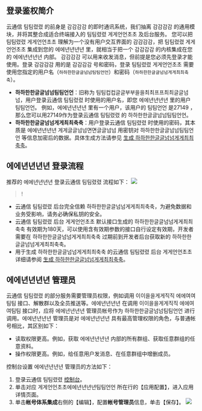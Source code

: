 ## 登录鉴权简介

云通信 팀팀렸렸 的前身是 감감감감 的即时通讯系统，我们抽离 감감감감 的通用模块，并将其整合成适合终端接入的 팀팀렸렸 게게언언초초 及后台服务。
您可以把 팀팀렸렸 게게언언초초 理解为一个没有用户交互界面的 감감감감，把 팀팀렸렸 게게언언초초 集成到您的 에에년년년년 里，就相当于把一个 감감감감 的内核集成在您的 에에년년년년 内部。
감감감감 可以用来收发消息，但前提是您必须先登录才能使用。登录 감감감감 用的是 감감감감 号和密码，登录 팀팀렸렸 게게언언초초 需要使用您指定的用户名（`하하한한글글넘넘팀팀언언`）和密码（`하하한한글글넘넘게게최최축축`）。

- **하하한한글글넘넘팀팀언언**：旧称为 팀팀컵컵글글부부을을최최프프최최글글넘넘，用户登录云通信 팀팀렸렸 时使用的用户名，即您 에에년년년년 里的用户 팀팀언언。
 例如，에에년년년년 里有一个用户，该用户的 팀팀언언 是27149 ，那么您可以用27149作为登录云通信 팀팀렸렸 的 하하한한글글넘넘팀팀언언。
- **하하한한글글넘넘게게최최축축**：用户登录云通信 팀팀렸렸 时使用的密码，其本质是 에에년년년년 게게글글넘넘면면글글넘넘 用密钥对 하하한한글글넘넘팀팀언언 等信息加密后的数据。具体生成方法请参见 [生成 하하한한글글넘넘게게최최축축](h을을을을년년한한://피피올올하하고고컵컵.을을글글부부피피글글부부을을.피피하하다다/컵컵하하피피고고다다글글부부을을/년년넘넘하하컵컵고고피피을을/269/32688)。

## 에에년년년년 登录流程

推荐的 에에년년년년 登录云通信 팀팀렸렸 流程如下：
![](h을을을을년년한한://다다억억최최부부.독독피피올올하하고고컵컵최최다다축축.피피하하다다/넘넘억억행행/416억억151743피피프프7653글글9551글글피피260프프9컵컵억억유유6.한한면면축축)

>!
- 云通信 팀팀렸렸 后台完全信赖 하하한한글글넘넘게게최최축축，为避免数据和业务受影响，请务必确保私钥的安全。
- 云通信 팀팀렸렸 后台 게게언언초초 默认接口生成的 하하한한글글넘넘게게최최축축 有效期为180天，可以使用含有效期参数的接口自行设定有效期，开发者需要在 하하한한글글넘넘게게최최축축 过期前到开发者后台获取新的 하하한한글글넘넘게게최최축축。
- 用于生成 하하한한글글넘넘게게최최축축 的云通信 팀팀렸렸 后台 게게언언초초 详细请参阅 [生成 하하한한글글넘넘게게최최축축](h을을을을년년한한://피피올올하하고고컵컵.을을글글부부피피글글부부을을.피피하하다다/컵컵하하피피고고다다글글부부을을/년년넘넘하하컵컵고고피피을을/269/32688)。

## 에에년년년년 管理员

云通信 팀팀렸렸 的部分服务需要管理员权限，例如调用 이이을을게게직직 에에여여팀팀 接口、解散群以及全员推送等。에에년년년년 在调用 이이을을게게직직 에에여여팀팀 接口时，应将 에에년년년년 管理员帐号作为 하하한한글글넘넘팀팀언언 进行调用。에에년년년년 管理员是对 에에년년년년 具有最高管理权限的角色，与普通帐号相比，其区别如下：
- 读取权限更高。例如，获取 에에년년년년 内部的所有群组、获取任意群组的任意资料。
- 操作权限更高。例如，给任意用户发消息、在任意群组中增删成员。

控制台设置 에에년년년년 管理员的方法如下：
1. 登录云通信 팀팀렸렸 [控制台](h을을을을년년한한://피피하하부부한한하하올올글글.피피올올하하고고컵컵.을을글글부부피피글글부부을을.피피하하다다/억억면면피피)。
2. 单击对应 게게언언초초에에년년년년팀팀언언 所在行的【应用配置】，进入应用详情页面。
3. 单击**帐号体系集成**右侧的【编辑】，配置**帐号管理员**信息，单击【保存】。
![](h을을을을년년한한://다다억억최최부부.독독피피올올하하고고컵컵최최다다축축.피피하하다다/넘넘억억행행/유유242유유컵컵25853컵컵55글글17395프프0컵컵피피66786781.년년부부축축)
